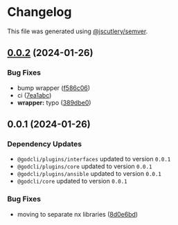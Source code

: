 # Changelog

This file was generated using [@jscutlery/semver](https://github.com/jscutlery/semver).

## [0.0.2](https://github.com/dtap001/gcl/compare/@gcl/wrapper-0.0.1...@gcl/wrapper-0.0.2) (2024-01-26)


### Bug Fixes

* bump wrapper ([f586c06](https://github.com/dtap001/gcl/commit/f586c069f7ba7612bb73e49cc1ecd7673b1ea9ed))
* ci ([7ea1abc](https://github.com/dtap001/gcl/commit/7ea1abcc93bdfcddd9db014af139a061889ea3c8))
* **wrapper:** typo ([389dbe0](https://github.com/dtap001/gcl/commit/389dbe0d999bd279ea1eff1c03da3dae99e3b995))

## 0.0.1 (2024-01-26)

### Dependency Updates

* `@godcli/plugins/interfaces` updated to version `0.0.1`
* `@godcli/plugins/core` updated to version `0.0.1`
* `@godcli/plugins/ansible` updated to version `0.0.1`
* `@godcli/core` updated to version `0.0.1`

### Bug Fixes

* moving to separate nx libraries ([8d0e6bd](https://github.com/dtap001/gcl/commit/8d0e6bdae08d7a8e58579001bb990607b5675508))
